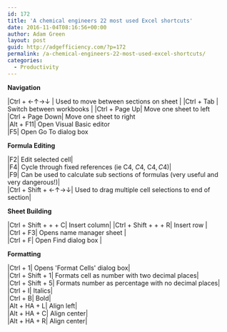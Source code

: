 ```yaml
---
id: 172
title: 'A chemical engineers 22 most used Excel shortcuts'
date: 2016-11-04T08:16:56+00:00
author: Adam Green
layout: post
guid: http://adgefficiency.com/?p=172
permalink: /a-chemical-engineers-22-most-used-excel-shortcuts/
categories:
  - Productivity
---
```


**Navigation**

|Ctrl + ←↑→↓ |	Used to move between sections on sheet |
|Ctrl + Tab |	Switch between workbooks |
|Ctrl + Page Up|	Move one sheet to left			
|Ctrl + Page Down|	Move one sheet to right			
|Alt + F11|	Open Visual Basic editor			
|F5|	Open Go To dialog box

**Formula Editing**

|F2|	Edit selected cell|			
|F4|	Cycle through fixed references (ie C4, $C$4, C$4, C$4)|			
|F9|	Can be used to calculate sub sections of formulas (very useful and very dangerous!)|			
|Ctrl + Shift + ←↑→↓|	Used to drag multiple cell selections to end of section|

**Sheet Building**

|Ctrl + Shift + + + C|	Insert column|
|Ctrl + Shift + + + R|	Insert row |			
|Ctrl + F3|	Opens name manager sheet |			
|Ctrl + F|	Open Find dialog box |

**Formatting**

|Ctrl + 1|	Opens 'Format Cells' dialog box|			
|Ctrl + Shift + 1|	Formats cell as number with two decimal places|			
|Ctrl + Shift + 5|	Formats number as percentage with no decimal places|			
|Ctrl + I|	Italics|			
|Ctrl + B|	Bold|			
|Alt + HA + L|	Align left|			
|Alt + HA + C|	Align center|			
|Alt + HA + R|	Align center|
